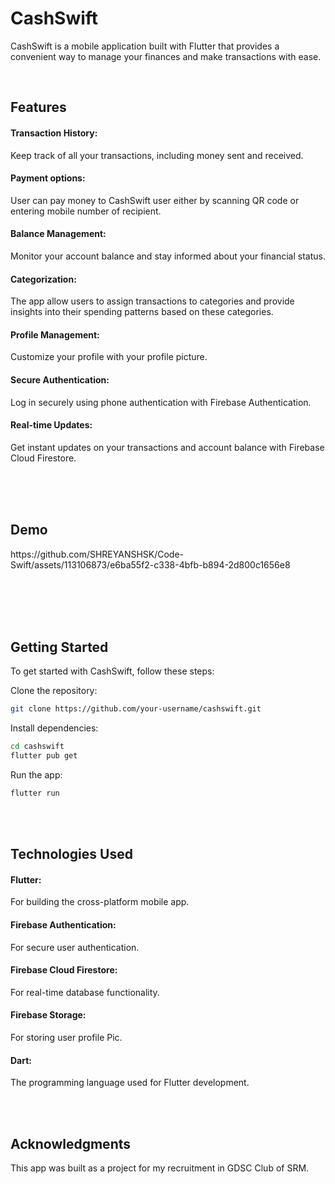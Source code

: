 <h1>CashSwift</h1>

CashSwift is a mobile application built with Flutter that provides a convenient way to manage your finances and make transactions with ease.


<br>
<h2>Features</h2>
<h4>Transaction History:</h4> Keep track of all your transactions, including money sent and received.
<h4>Payment options:</h4> User can pay money to CashSwift user either by scanning QR code or entering mobile number of recipient.
<h4>Balance Management:</h4> Monitor your account balance and stay informed about your financial status.
<h4>Categorization:</h4> The app allow users to assign transactions to categories and provide insights into their spending patterns based on these categories.
<h4>Profile Management:</h4> Customize your profile with your profile picture.
<h4>Secure Authentication:</h4> Log in securely using phone authentication with Firebase Authentication.
<h4>Real-time Updates:</h4> Get instant updates on your transactions and account balance with Firebase Cloud Firestore.

<br><br><br>
<h2>Demo</h2>
https://github.com/SHREYANSHSK/Code-Swift/assets/113106873/e6ba55f2-c338-4bfb-b894-2d800c1656e8

<br><br><br><br>

<h2>Getting Started</h2>
To get started with CashSwift, follow these steps:

Clone the repository:
```bash
git clone https://github.com/your-username/cashswift.git
```
Install dependencies:
```bash
cd cashswift
flutter pub get
```
Run the app:

```bash
flutter run
```

<br><br>
<h2>Technologies Used</h2>
<h4>Flutter:</h4> For building the cross-platform mobile app.
<h4>Firebase Authentication:</h4> For secure user authentication.
<h4>Firebase Cloud Firestore:</h4> For real-time database functionality.
<h4>Firebase Storage:</h4> For storing user profile Pic.
<h4>Dart:</h4> The programming language used for Flutter development.


<br><br>

<h2>Acknowledgments</h2>
This app was built as a project for my recruitment in GDSC Club of SRM.

